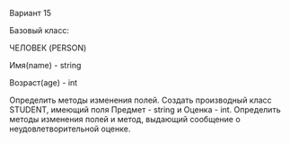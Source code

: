 Вариант 15

Базовый класс:

ЧЕЛОВЕК (PERSON)

Имя(name) - string

Возраст(age) - int

Определить методы изменения полей.
Создать производный класс STUDENT, имеющий поля Предмет - string и Оценка - int.
Определить методы изменения полей и метод, выдающий сообщение о неудовлетворительной оценке.
